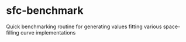 sfc-benchmark
=============

Quick benchmarking routine for generating values fitting various space-filling curve implementations
